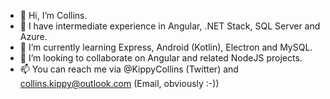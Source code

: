 - 👋 Hi, I’m Collins.
- 👀 I have intermediate experience in Angular, .NET Stack, SQL Server and Azure.
- 🌱 I’m currently learning Express, Android (Kotlin), Electron and MySQL.
- 💞️ I’m looking to collaborate on Angular and related NodeJS projects.
- 📫 You can reach me via @KippyCollins (Twitter) and collins.kippy@outlook.com (Email, obviously :-))

<!---
CollinsKippy/CollinsKippy is a ✨ special ✨ repository because its `README.md` (this file) appears on your GitHub profile.
You can click the Preview link to take a look at your changes.
--->
